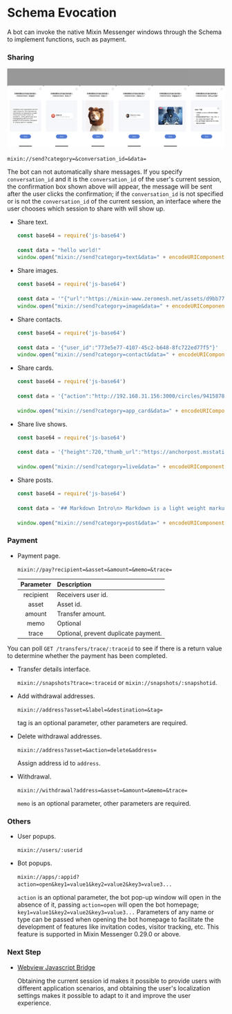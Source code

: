 # Schema Evocation

A bot can invoke the native Mixin Messenger windows through the Schema to implement functions, such as payment.

### Sharing

![TODO: English Version IMG, Sharing](./bot-schema-share.png)

`mixin://send?category=&conversation_id=&data=`

The bot can not automatically share messages. If you specify `conversation_id` and it is the `conversation_id` of the user's current session, the confirmation box shown above will appear, the message will be sent after the user clicks the confirmation; if the `conversation_id` is not specified or is not the `conversation_id` of the current session, an interface where the user chooses which session to share with will show up.

- Share text.

  ```js
  const base64 = require('js-base64')

  const data = "hello world!"
  window.open("mixin://send?category=text&data=" + encodeURIComponent(base64.encode(data)))
  ```

- Share images.

  ```js
  const base64 = require('js-base64')

  const data = '"{"url":"https://mixin-www.zeromesh.net/assets/d9bb777b00f4210e107dd3580fe5bf1a.png"}'
  window.open("mixin://send?category=image&data=" + encodeURIComponent(base64.encode(data)))
  ```

- Share contacts.

  ```js
  const base64 = require('js-base64')

  const data = '{"user_id":"773e5e77-4107-45c2-b648-8fc722ed77f5"}'
  window.open("mixin://send?category=contact&data=" + encodeURIComponent(base64.encode(data)))
  ```

- Share cards.

  ```js
  const base64 = require('js-base64')

  const data = '{"action":"http://192.168.31.156:3000/circles/9415878/posts/82","app_id":"c1412f68-6152-40ad-a193-f7fadf9328a1","description":"From debugCircle","icon_url":"https://mixin-images.zeromesh.net/rl_7ufE4eezlZDDjsGz9apzvoa7ULeZLlyixbN04iiaGFng8JL9UtQVZwzHw4Bsh2_7m5WHVPwtWkLKOydGZ4Q=s256","title":"Test"}'
  
  window.open("mixin://send?category=app_card&data=" + encodeURIComponent(base64.encode(data)))
  ```

- Share live shows.

  ```js
  const base64 = require('js-base64')

  const data = '{"height":720,"thumb_url":"https://anchorpost.msstatic.com/cdnimage/anchorpost/1056/41/9771cb5a13901e0ed97514a9cf98e8_1663_1566469032.jpg?imageview/4/0/blur/1/format/webp","url":"https://1400293698.vod2.myqcloud.com/fd69ed6cvodcq1400293698/c1dde9e95285890807215641562/MramAAZccMIA.mp4","width":1280}'

  window.open("mixin://send?category=live&data=" + encodeURIComponent(base64.encode(data)))
  ```

- Share posts.

  ```js
  const base64 = require('js-base64')

  const data = '## Markdown Intro\n> Markdown is a light weight markup language.'

  window.open("mixin://send?category=post&data=" + encodeURIComponent(base64.encode(data)))
  ```


### Payment

- Payment page.

  `mixin://pay?recipient=&asset=&amount=&memo=&trace=`
  
  | Parameter    | Description     |
  |:------------------:|:-----------------|
  | recipient | Receivers user id. |
  | asset     | Asset id.  |
  | amount    | Transfer amount.  |
  | memo      | Optional |
  | trace     | Optional, prevent duplicate payment.|

You can poll `GET /transfers/trace/:traceid` to see if there is a return value to determine whether the payment has been completed.

- Transfer details interface.

  `mixin://snapshots?trace=:traceid` or `mixin://snapshots/:snapshotid`.

- Add withdrawal addresses.

  `mixin://address?asset=&label=&destination=&tag=`
  
  tag is an optional parameter, other parameters are required.

- Delete withdrawal addresses.
 
  `mixin://address?asset=&action=delete&address=`
  
   Assign address id to `address`.

- Withdrawal.

  `mixin://withdrawal?address=&asset=&amount=&memo=&trace=`
  
  `memo` is an optional parameter, other parameters are required.

### Others

- User popups.

  `mixin://users/:userid`

- Bot popups.

  `mixin://apps/:appid?action=open&key1=value1&key2=value2&key3=value3...` 
  
  `action` is an optional parameter, the bot pop-up window will open in the absence of it, passing `action=open` will open the bot homepage; `key1=value1&key2=value2&key3=value3...` Parameters of any name or type can be passed when opening the bot homepage to facilitate the development of features like invitation codes, visitor tracking, etc. This feature is supported in Mixin Messenger 0.29.0 or above.

### Next Step

- [Webview Javascript Bridge](./js)

  Obtaining the current session id makes it possible to provide users with different application scenarios, and obtaining the user's localization settings makes it possible to adapt to it and improve the user experience.